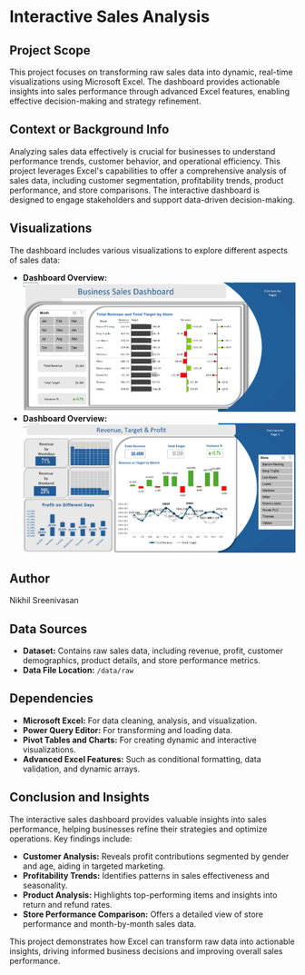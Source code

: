 # Interactive Sales Analysis

## Project Scope
This project focuses on transforming raw sales data into dynamic, real-time visualizations using Microsoft Excel. The dashboard provides actionable insights into sales performance through advanced Excel features, enabling effective decision-making and strategy refinement.

## Context or Background Info
Analyzing sales data effectively is crucial for businesses to understand performance trends, customer behavior, and operational efficiency. This project leverages Excel's capabilities to offer a comprehensive analysis of sales data, including customer segmentation, profitability trends, product performance, and store comparisons. The interactive dashboard is designed to engage stakeholders and support data-driven decision-making.

## Visualizations
The dashboard includes various visualizations to explore different aspects of sales data:

- **Dashboard Overview:** ![Dashboard Overview](reports/figures/Interacive%20Sales%20Analysis-1.png)
- **Dashboard Overview:** ![Dashboard Overview](reports/figures/Interacive%20Sales%20Analysis-2.png)

## Author
Nikhil Sreenivasan

## Data Sources
- **Dataset:** Contains raw sales data, including revenue, profit, customer demographics, product details, and store performance metrics.
- **Data File Location:** `/data/raw`

## Dependencies
- **Microsoft Excel:** For data cleaning, analysis, and visualization.
- **Power Query Editor:** For transforming and loading data.
- **Pivot Tables and Charts:** For creating dynamic and interactive visualizations.
- **Advanced Excel Features:** Such as conditional formatting, data validation, and dynamic arrays.

## Conclusion and Insights
The interactive sales dashboard provides valuable insights into sales performance, helping businesses refine their strategies and optimize operations. Key findings include:
- **Customer Analysis:** Reveals profit contributions segmented by gender and age, aiding in targeted marketing.
- **Profitability Trends:** Identifies patterns in sales effectiveness and seasonality.
- **Product Analysis:** Highlights top-performing items and insights into return and refund rates.
- **Store Performance Comparison:** Offers a detailed view of store performance and month-by-month sales data.

This project demonstrates how Excel can transform raw data into actionable insights, driving informed business decisions and improving overall sales performance.

